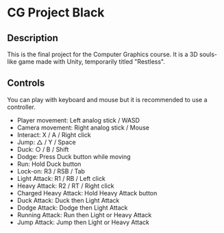 # CG Project Black

## Description

This is the final project for the Computer Graphics course. It is a 3D souls-like game made with Unity, temporarily titled "Restless".

## Controls

You can play with keyboard and mouse but it is recommended to use a controller.

- Player movement: Left analog stick / WASD
- Camera movement: Right analog stick / Mouse
- Interact: X / A / Right click
- Jump: △ / Y / Space
- Duck: ○ / B / Shift
- Dodge: Press Duck button while moving
- Run: Hold Duck button
- Lock-on: R3 / RSB / Tab
- Light Attack: R1 / RB / Left click
- Heavy Attack: R2 / RT / Right click
- Charged Heavy Attack: Hold Heavy Attack button
- Duck Attack: Duck then Light Attack
- Dodge Attack: Dodge then Light Attack
- Running Attack: Run then Light or Heavy Attack
- Jump Attack: Jump then Light or Heavy Attack

